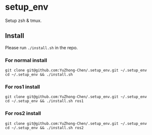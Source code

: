 # setup_env

Setup zsh & tmux.

## Install

Please run ```./install.sh``` in the repo.

### For normal install

```
git clone git@github.com:YuZhong-Chen/.setup_env.git ~/.setup_env
cd ~/.setup_env && ./install.sh
```

### For ros1 install

```
git clone git@github.com:YuZhong-Chen/.setup_env.git ~/.setup_env
cd ~/.setup_env && ./install.sh ros1
```
### For ros2 install

```
git clone git@github.com:YuZhong-Chen/.setup_env.git ~/.setup_env
cd ~/.setup_env && ./install.sh ros2
```
